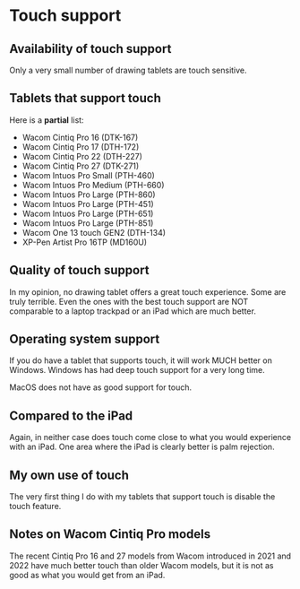 # Touch support

## **Availability of touch support**

Only a very small number of drawing tablets are touch sensitive.&#x20;

## **Tablets that support touch**

Here is a **partial** list:

* Wacom Cintiq Pro 16 (DTK-167)
* Wacom Cintiq Pro 17 (DTH-172)
* Wacom Cintiq Pro 22 (DTH-227)
* Wacom Cintiq Pro 27 (DTK-271)
* Wacom Intuos Pro Small (PTH-460)
* Wacom Intuos Pro Medium (PTH-660)
* Wacom Intuos Pro Large (PTH-860)
* Wacom Intuos Pro Large (PTH-451)
* Wacom Intuos Pro Large (PTH-651)
* Wacom Intuos Pro Large (PTH-851)
* Wacom One 13 touch GEN2 (DTH-134)
* XP-Pen Artist Pro 16TP (MD160U)

## **Quality of touch support**

In my opinion, no drawing tablet offers a great touch experience. Some are truly terrible. Even the ones with the best touch support are NOT comparable to a laptop trackpad or an iPad which are much better.&#x20;

## **Operating system support**

If you do have a tablet that supports touch, it will work MUCH better on Windows. Windows has had deep touch support for a very long time.

MacOS does not have as good support for touch.

## **Compared to the iPad**

Again, in neither case does touch come close to what you would experience with an iPad. One area where the iPad is clearly better is palm rejection.

## **My own use of touch**

The very first thing I do with my tablets that support touch is disable the touch feature.

## **Notes on Wacom Cintiq Pro models**

The recent Cintiq Pro 16 and 27 models from Wacom introduced in 2021 and 2022 have much better touch than older Wacom models, but it is not as good as what you would get from an iPad.
